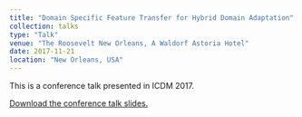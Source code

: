 ```yaml
---
title: "Domain Specific Feature Transfer for Hybrid Domain Adaptation"
collection: talks
type: "Talk"
venue: "The Roosevelt New Orleans, A Waldorf Astoria Hotel"
date: 2017-11-21
location: "New Orleans, USA"
---
```


This is a conference talk presented in ICDM 2017.

[Download the conference talk slides.](https://drive.google.com/file/d/1GslUv8dzTeVSauBpnjeehhblFQs_J2DN/view?usp=sharing)

